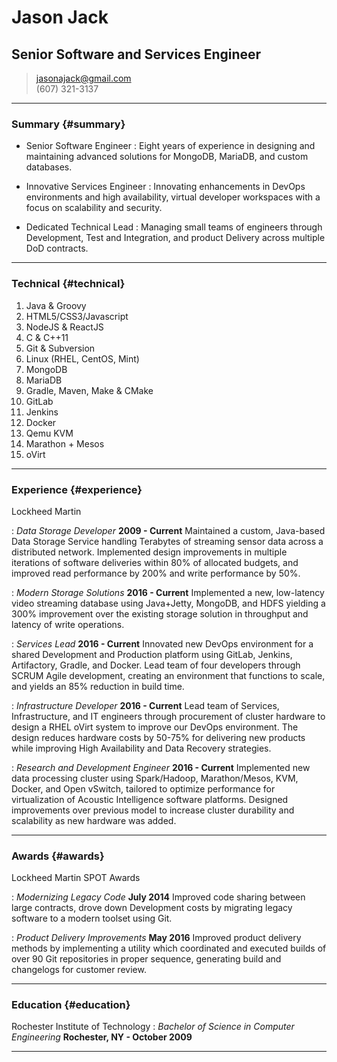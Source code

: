 # Jason Jack
## Senior Software and Services Engineer

> [jasonajack@gmail.com](jasonajack@gmail.com)  
> (607) 321-3137

------

### Summary {#summary}

* Senior Software Engineer
  : Eight years of experience in designing and maintaining advanced solutions for MongoDB, MariaDB, and custom databases.

* Innovative Services Engineer
  : Innovating enhancements in DevOps environments and high availability, virtual developer workspaces with a focus on scalability and security.

* Dedicated Technical Lead
  : Managing small teams of engineers through Development, Test and Integration, and product Delivery across multiple DoD contracts.

-------

### Technical {#technical}

1. Java & Groovy
1. HTML5/CSS3/Javascript
1. NodeJS & ReactJS
1. C & C++11
1. Git & Subversion
1. Linux (RHEL, CentOS, Mint)
1. MongoDB
1. MariaDB
1. Gradle, Maven, Make & CMake
1. GitLab
1. Jenkins
1. Docker
1. Qemu KVM
1. Marathon + Mesos
1. oVirt

------

### Experience {#experience}

Lockheed Martin

: *Data Storage Developer* __2009 - Current__
  Maintained a custom, Java-based Data Storage Service handling Terabytes of streaming sensor data across a distributed network.  Implemented design improvements in multiple iterations of software deliveries within 80% of allocated budgets, and improved read performance by 200% and write performance by 50%.

: *Modern Storage Solutions* __2016 - Current__
  Implemented a new, low-latency video streaming database using Java+Jetty, MongoDB, and HDFS yielding a 300% improvement over the existing storage solution in throughput and latency of write operations.

: *Services Lead* __2016 - Current__
  Innovated new DevOps environment for a shared Development and Production platform using GitLab, Jenkins, Artifactory, Gradle, and Docker.  Lead team of four developers through SCRUM Agile development, creating an environment that functions to scale, and yields an 85% reduction in build time.

: *Infrastructure Developer* __2016 - Current__
  Lead team of Services, Infrastructure, and IT engineers through procurement of cluster hardware to design a RHEL oVirt system to improve our DevOps environment.  The design reduces hardware costs by 50-75% for delivering new products while improving High Availability and Data Recovery strategies.

: *Research and Development Engineer* __2016 - Current__
  Implemented new data processing cluster using Spark/Hadoop, Marathon/Mesos, KVM, Docker, and Open vSwitch, tailored to optimize performance for virtualization of Acoustic Intelligence software platforms.  Designed improvements over previous model to increase cluster durability and scalability as new hardware was added.

------

### Awards {#awards}

Lockheed Martin SPOT Awards

: *Modernizing Legacy Code* __July 2014__
  Improved code sharing between large contracts, drove down Development costs by migrating legacy software to a modern toolset using Git.

: *Product Delivery Improvements* __May 2016__
  Improved product delivery methods by implementing a utility which coordinated and executed builds of over 90 Git repositories in proper sequence, generating build and changelogs for customer review.

------

### Education {#education}

Rochester Institute of Technology
: *Bachelor of Science in Computer Engineering* __Rochester, NY - October 2009__

------
